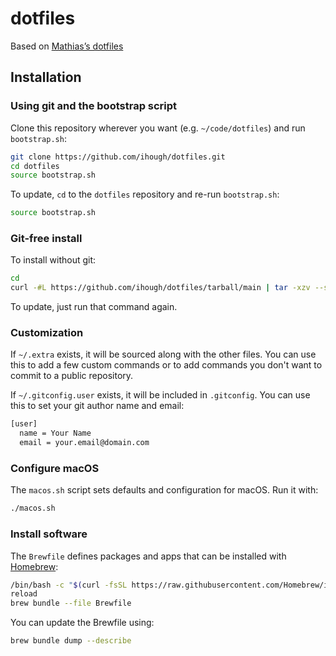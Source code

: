 # dotfiles

Based on [Mathias’s dotfiles](https://github.com/mathiasbynens/dotfiles.git)

## Installation

### Using git and the bootstrap script

Clone this repository wherever you want (e.g. `~/code/dotfiles`) and run `bootstrap.sh`:

```bash
git clone https://github.com/ihough/dotfiles.git
cd dotfiles
source bootstrap.sh
```

To update, `cd` to the `dotfiles` repository and re-run `bootstrap.sh`:

```bash
source bootstrap.sh
```

### Git-free install

To install without git:

```bash
cd
curl -#L https://github.com/ihough/dotfiles/tarball/main | tar -xzv --strip-components 1 --exclude={bootstrap.sh,LICENSE-MIT.txt,README.md}
```

To update, just run that command again.

### Customization

If `~/.extra` exists, it will be sourced along with the other files. You can use this to add a few custom commands or to add commands you don't want to commit to a public repository.

If `~/.gitconfig.user` exists, it will be included in `.gitconfig`. You can use this to set your git author name and email:

```bash
[user]
  name = Your Name
  email = your.email@domain.com
```

### Configure macOS

The `macos.sh` script sets defaults and configuration for macOS. Run it with:

```bash
./macos.sh
```

### Install software

The `Brewfile` defines packages and apps that can be installed with [Homebrew](https://brew.sh/):

```bash
/bin/bash -c "$(curl -fsSL https://raw.githubusercontent.com/Homebrew/install/HEAD/install.sh)"
reload
brew bundle --file Brewfile
```

You can update the Brewfile using:

```bash
brew bundle dump --describe
```
